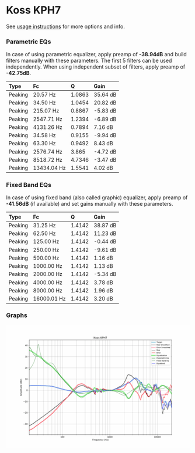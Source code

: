 # Koss KPH7
See [usage instructions](https://github.com/jaakkopasanen/AutoEq#usage) for more options and info.

### Parametric EQs
In case of using parametric equalizer, apply preamp of **-38.94dB** and build filters manually
with these parameters. The first 5 filters can be used independently.
When using independent subset of filters, apply preamp of **-42.75dB**.

| Type    | Fc          |      Q | Gain     |
|:--------|:------------|:-------|:---------|
| Peaking | 20.57 Hz    | 1.0863 | 35.64 dB |
| Peaking | 34.50 Hz    | 1.0454 | 20.82 dB |
| Peaking | 215.07 Hz   | 0.8867 | -5.83 dB |
| Peaking | 2547.71 Hz  | 1.2394 | -6.89 dB |
| Peaking | 4131.26 Hz  | 0.7894 | 7.16 dB  |
| Peaking | 34.58 Hz    | 0.9155 | -9.94 dB |
| Peaking | 63.30 Hz    | 0.9492 | 8.43 dB  |
| Peaking | 2576.74 Hz  | 3.865  | -4.72 dB |
| Peaking | 8518.72 Hz  | 4.7346 | -3.47 dB |
| Peaking | 13434.04 Hz | 1.5541 | 4.02 dB  |

### Fixed Band EQs
In case of using fixed band (also called graphic) equalizer, apply preamp of **-41.56dB**
(if available) and set gains manually with these parameters.

| Type    | Fc          |      Q | Gain     |
|:--------|:------------|:-------|:---------|
| Peaking | 31.25 Hz    | 1.4142 | 38.87 dB |
| Peaking | 62.50 Hz    | 1.4142 | 11.23 dB |
| Peaking | 125.00 Hz   | 1.4142 | -0.44 dB |
| Peaking | 250.00 Hz   | 1.4142 | -9.61 dB |
| Peaking | 500.00 Hz   | 1.4142 | 1.16 dB  |
| Peaking | 1000.00 Hz  | 1.4142 | 1.13 dB  |
| Peaking | 2000.00 Hz  | 1.4142 | -5.34 dB |
| Peaking | 4000.00 Hz  | 1.4142 | 3.78 dB  |
| Peaking | 8000.00 Hz  | 1.4142 | 1.96 dB  |
| Peaking | 16000.01 Hz | 1.4142 | 3.20 dB  |

### Graphs
![](./Koss%20KPH7.png)
